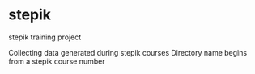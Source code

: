 # stepik
stepik training project

Collecting data generated during stepik courses
Directory name begins from a stepik course number
